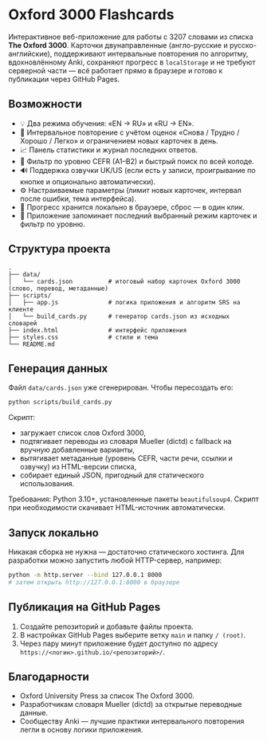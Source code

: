 # Oxford 3000 Flashcards

Интерактивное веб-приложение для работы с 3207 словами из списка **The Oxford 3000**. Карточки двунаправленные (англо-русские и русско-английские), поддерживают интервальные повторения по алгоритму, вдохновлённому Anki, сохраняют прогресс в `localStorage` и не требуют серверной части — всё работает прямо в браузере и готово к публикации через GitHub Pages.

## Возможности

- 💡 Два режима обучения: «EN → RU» и «RU → EN».
- 🧠 Интервальное повторение с учётом оценок «Снова / Трудно / Хорошо / Легко» и ограничением новых карточек в день.
- 📈 Панель статистики и журнал последних ответов.
- 🎯 Фильтр по уровню CEFR (A1–B2) и быстрый поиск по всей колоде.
- 🔊 Поддержка озвучки UK/US (если есть у записи, проигрывание по кнопке и опционально автоматически).
- ⚙️ Настраиваемые параметры (лимит новых карточек, интервал после ошибки, тема интерфейса).
- 💾 Прогресс хранится локально в браузере, сброс — в один клик.
- 🧭 Приложение запоминает последний выбранный режим карточек и фильтр по уровню.

## Структура проекта

```
.
├── data/
│   └── cards.json          # итоговый набор карточек Oxford 3000 (слово, перевод, метаданные)
├── scripts/
│   ├── app.js              # логика приложения и алгоритм SRS на клиенте
│   └── build_cards.py      # генератор cards.json из исходных словарей
├── index.html              # интерфейс приложения
├── styles.css              # стили и тема
└── README.md
```

## Генерация данных

Файл `data/cards.json` уже сгенерирован. Чтобы пересоздать его:

```bash
python scripts/build_cards.py
```

Скрипт:

- загружает список слов Oxford 3000,
- подтягивает переводы из словаря Mueller (dictd) с fallback на вручную добавленные варианты,
- вытягивает метаданные (уровень CEFR, части речи, ссылки и озвучку) из HTML-версии списка,
- собирает единый JSON, пригодный для статического использования.

Требования: Python 3.10+, установленные пакеты `beautifulsoup4`. Скрипт при необходимости скачивает HTML-источник автоматически.

## Запуск локально

Никакая сборка не нужна — достаточно статического хостинга. Для разработки можно запустить любой HTTP-сервер, например:

```bash
python -m http.server --bind 127.0.0.1 8000
# затем открыть http://127.0.0.1:8000 в браузере
```

## Публикация на GitHub Pages

1. Создайте репозиторий и добавьте файлы проекта.
2. В настройках GitHub Pages выберите ветку `main` и папку `/ (root)`.
3. Через пару минут приложение будет доступно по адресу `https://<логин>.github.io/<репозиторий>/`.

## Благодарности

- Oxford University Press за список The Oxford 3000.
- Разработчикам словаря Mueller (dictd) за открытые переводные данные.
- Сообществу Anki — лучшие практики интервального повторения легли в основу логики приложения.
